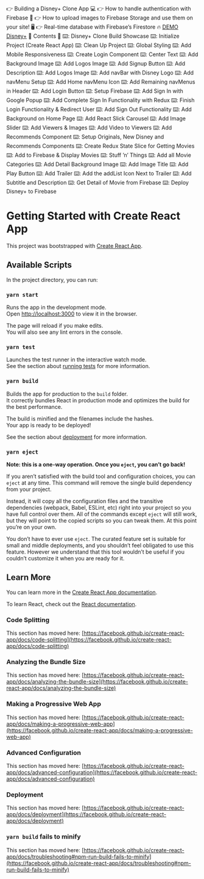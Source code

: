 👉 Building a Disney+ Clone App 💻
👉 How to handle authentication with Firebase 🔑
👉 How to upload images to Firebase Storage and use them on your site! 🖥️
👉 Real-time database with Firebase’s Firestore 🔥
[DEMO Disney+](https://disney-plus-clone-2003jan29.web.app)
🌟 Contents 🌟
⌨️: Disney+ Clone Build Showcase
⌨️: Initialize Project (Create React App)
⌨️: Clean Up Project
⌨️: Global Styling
⌨️: Add Mobile Responsiveness
⌨️: Create Login Component
⌨️: Center Text
⌨️: Add Background Image
⌨️: Add Logos Image
⌨️: Add Signup Button
⌨️: Add Description
⌨️: Add Logos Image
⌨️: Add navBar with Disney Logo
⌨️: Add navMenu Setup
⌨️: Add Home navMenu Icon
⌨️: Add Remaining navMenus in Header
⌨️: Add Login Button
⌨️: Setup Firebase
⌨️: Add Sign In with Google Popup
⌨️: Add Complete Sign In Functionality with Redux
⌨️: Finish Login Functionality & Redirect User
⌨️: Add Sign Out Functionality
⌨️: Add Background on Home Page
⌨️: Add React Slick Carousel
⌨️: Add Image Slider
⌨️: Add Viewers & Images
⌨️: Add Video to Viewers
⌨️: Add Recommends Component
⌨️: Setup Originals, New Disney and Recommends Components
⌨️: Create Redux State Slice for Getting Movies
⌨️: Add to Firebase & Display Movies
⌨️: Stuff ’n’ Things
⌨️: Add all Movie Categories
⌨️: Add Detail Background Image
⌨️: Add Image Title
⌨️: Add Play Button
⌨️: Add Trailer
⌨️: Add the addList Icon Next to Trailer
⌨️: Add Subtitle and Description
⌨️: Get Detail of Movie from Firebase
⌨️: Deploy Disney+ to Firebase

# Getting Started with Create React App

This project was bootstrapped with [Create React App](https://github.com/facebook/create-react-app).

## Available Scripts

In the project directory, you can run:

### `yarn start`

Runs the app in the development mode.\
Open [http://localhost:3000](http://localhost:3000) to view it in the browser.

The page will reload if you make edits.\
You will also see any lint errors in the console.

### `yarn test`

Launches the test runner in the interactive watch mode.\
See the section about [running tests](https://facebook.github.io/create-react-app/docs/running-tests) for more information.

### `yarn build`

Builds the app for production to the `build` folder.\
It correctly bundles React in production mode and optimizes the build for the best performance.

The build is minified and the filenames include the hashes.\
Your app is ready to be deployed!

See the section about [deployment](https://facebook.github.io/create-react-app/docs/deployment) for more information.

### `yarn eject`

**Note: this is a one-way operation. Once you `eject`, you can’t go back!**

If you aren’t satisfied with the build tool and configuration choices, you can `eject` at any time. This command will remove the single build dependency from your project.

Instead, it will copy all the configuration files and the transitive dependencies (webpack, Babel, ESLint, etc) right into your project so you have full control over them. All of the commands except `eject` will still work, but they will point to the copied scripts so you can tweak them. At this point you’re on your own.

You don’t have to ever use `eject`. The curated feature set is suitable for small and middle deployments, and you shouldn’t feel obligated to use this feature. However we understand that this tool wouldn’t be useful if you couldn’t customize it when you are ready for it.

## Learn More

You can learn more in the [Create React App documentation](https://facebook.github.io/create-react-app/docs/getting-started).

To learn React, check out the [React documentation](https://reactjs.org/).

### Code Splitting

This section has moved here: [https://facebook.github.io/create-react-app/docs/code-splitting](https://facebook.github.io/create-react-app/docs/code-splitting)

### Analyzing the Bundle Size

This section has moved here: [https://facebook.github.io/create-react-app/docs/analyzing-the-bundle-size](https://facebook.github.io/create-react-app/docs/analyzing-the-bundle-size)

### Making a Progressive Web App

This section has moved here: [https://facebook.github.io/create-react-app/docs/making-a-progressive-web-app](https://facebook.github.io/create-react-app/docs/making-a-progressive-web-app)

### Advanced Configuration

This section has moved here: [https://facebook.github.io/create-react-app/docs/advanced-configuration](https://facebook.github.io/create-react-app/docs/advanced-configuration)

### Deployment

This section has moved here: [https://facebook.github.io/create-react-app/docs/deployment](https://facebook.github.io/create-react-app/docs/deployment)

### `yarn build` fails to minify

This section has moved here: [https://facebook.github.io/create-react-app/docs/troubleshooting#npm-run-build-fails-to-minify](https://facebook.github.io/create-react-app/docs/troubleshooting#npm-run-build-fails-to-minify)
